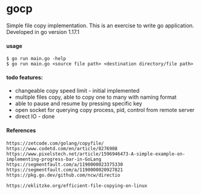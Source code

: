 # gocp

Simple file copy implementation.
This is an exercise to write go application.
Developed in go version 1.17.1


#### usage
```
$ go run main.go -help
$ go run main.go <source file path> <destination directory/file path>
```

#### todo features:
- changeable copy speed limit - initial implemented
- multiple files copy, able to copy one to many with naming format
- able to pause and resume by pressing specific key
- open socket for querying copy process, pid, control from remote server
- direct IO - done


#### References
```
https://zetcode.com/golang/copyfile/
https://www.codetd.com/en/article/8276908
https://www.pixelstech.net/article/1596946473-A-simple-example-on-implementing-progress-bar-in-GoLang
https://segmentfault.com/a/1190000023375330
https://segmentfault.com/a/1190000020927821
https://pkg.go.dev/github.com/ncw/directio

https://eklitzke.org/efficient-file-copying-on-linux
```